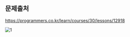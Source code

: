## 문제출처
https://programmers.co.kr/learn/courses/30/lessons/12918

![1](https://user-images.githubusercontent.com/83795383/132123670-78dd9fda-130c-4bf0-a09f-5ebb3f250ba0.jpg)

